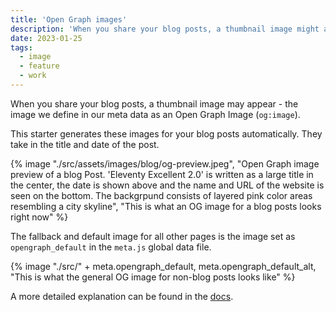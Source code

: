 ```yaml
---
title: 'Open Graph images'
description: 'When you share your blog posts, a thumbnail image might appear. This starter generates these images for your blog posts automatically.'
date: 2023-01-25
tags:
  - image
  - feature
  - work
---
```


When you share your blog posts, a thumbnail image may appear - the image we define in our meta data as an Open Graph Image (`og:image`).

This starter generates these images for your blog posts automatically. They take in the title and date of the post.

{% image "./src/assets/images/blog/og-preview.jpeg", "Open Graph image preview of a blog Post. 'Eleventy Excellent 2.0' is written as a large title in the center, the date is shown above and the name and URL of the website is seen on the bottom. The backgrpund consists of layered pink color areas resembling a city skyline", "This is what an OG image for a blog posts looks right now" %}

The fallback and default image for all other pages is the image set as `opengraph_default` in the `meta.js` global data file.

{% image "./src/" + meta.opengraph_default, meta.opengraph_default_alt, "This is what the general OG image for non-blog posts looks like" %}

A more detailed explanation can be found in the [docs](/get-started/#open-graph-images).
